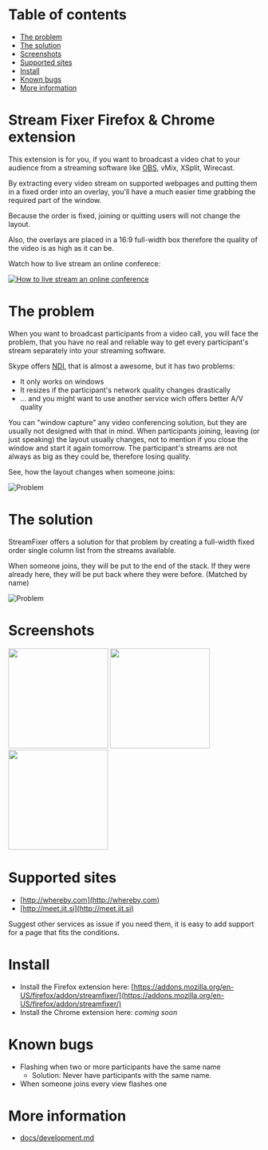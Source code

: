 # Table of contents
 * [The problem](#the-problem)
 * [The solution](#the-solution)
 * [Screenshots](#screenshots)
 * [Supported sites](#supported-sites)
 * [Install](#install)
 * [Known bugs](#known-bugs)
 * [More information](#more-information)


# Stream Fixer Firefox & Chrome extension
 	
This extension is for you, if you want to broadcast a video chat to your audience from a streaming software like  [OBS](http://obsproject.com), vMix, XSplit, Wirecast.

By extracting every video stream on supported webpages and putting them in a fixed order into an overlay,
you'll have a much easier time grabbing the required part of the window.

Because the order is fixed, joining or quitting users will not change the layout.

Also, the overlays are placed in a 16:9 full-width box therefore the quality of the video is as high as it can be.

Watch how to live stream an online conferece:

[![How to live stream an online conference](https://img.youtube.com/vi/IbEqSYezKOM/0.jpg)]( https://youtu.be/IbEqSYezKOM )
 
 
# The problem
When you want to broadcast participants from a video call, you will face the problem, 
that you have no real and reliable way to get every participant's stream separately into your streaming software.

Skype offers [NDI](https://support.skype.com/en/faq/FA34853/what-is-skype-for-content-creators), that is almost a awesome, but it has two problems:
 * It only works on windows
 * It resizes if the participant's network quality changes drastically
 * ... and you might want to use another service wich offers better A/V quality

You can "window capture" any video conferencing solution, but they are usually not designed with that in mind.
When participants joining, leaving (or just speaking) the layout usually changes, not to mention if
you close the window and start it again tomorrow. 
The participant's streams are not always as big as they could be, therefore losing quality.

See, how the layout changes when someone joins:

![Problem](docs/resources/problem.gif)

# The solution
StreamFixer offers a solution for that problem by creating a full-width fixed order single column list from the streams available.

When someone joins, they will be put to the end of the stack.
If they were already here, they will be put back where they were before. (Matched by name)

![Problem](docs/resources/solution.gif)

# Screenshots


<a href="https://raw.githubusercontent.com/KopiasCsaba/StreamFixerBrowserExtension/master/docs/resources/screenshots/gr_minimised.png"><img src="docs/resources/screenshots/gr_minimised.png" height="200"></a>
<a href="https://raw.githubusercontent.com/KopiasCsaba/StreamFixerBrowserExtension/master/docs/resources/screenshots/gr_maximised2.png"><img src="docs/resources/screenshots/gr_maximised2.png" height="200"></a>
<a href="https://raw.githubusercontent.com/KopiasCsaba/StreamFixerBrowserExtension/master/docs/resources/screenshots/gr_ui.png"><img src="docs/resources/screenshots/gr_ui.png" height="200"></a>

# Supported sites
 * [http://whereby.com](http://whereby.com)
 * [http://meet.jit.si](http://meet.jit.si)
 
Suggest other services as issue if you need them, it is easy to add support for a page that fits the conditions.

# Install
 * Install the Firefox extension here: [https://addons.mozilla.org/en-US/firefox/addon/streamfixer/](https://addons.mozilla.org/en-US/firefox/addon/streamfixer/)
 * Install the Chrome extension here: *coming soon*

# Known bugs
 * Flashing when two or more participants have the same name
    * Solution: Never have participants with the same name.
 * When someone joins every view flashes one


# More information
 * [docs/development.md](docs/development.md)